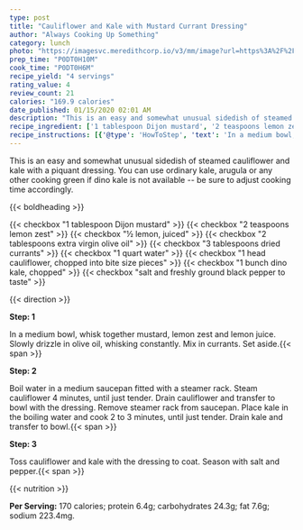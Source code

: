 ```yaml
---
type: post
title: "Cauliflower and Kale with Mustard Currant Dressing"
author: "Always Cooking Up Something"
category: lunch
photo: "https://imagesvc.meredithcorp.io/v3/mm/image?url=https%3A%2F%2Fimages.media-allrecipes.com%2Fuserphotos%2F2779598.jpg"
prep_time: "P0DT0H10M"
cook_time: "P0DT0H6M"
recipe_yield: "4 servings"
rating_value: 4
review_count: 21
calories: "169.9 calories"
date_published: 01/15/2020 02:01 AM
description: "This is an easy and somewhat unusual sidedish of steamed cauliflower and kale with a piquant dressing. You can use ordinary kale, arugula or any other cooking green if dino kale is not available -- be sure to adjust cooking time accordingly."
recipe_ingredient: ['1 tablespoon Dijon mustard', '2 teaspoons lemon zest', '½ lemon, juiced', '2 tablespoons extra virgin olive oil', '3 tablespoons dried currants', '1 quart water', '1 head cauliflower, chopped into bite size pieces', '1 bunch dino kale, chopped', 'salt and freshly ground black pepper to taste']
recipe_instructions: [{'@type': 'HowToStep', 'text': 'In a medium bowl, whisk together mustard, lemon zest and lemon juice. Slowly drizzle in olive oil, whisking constantly. Mix in currants. Set aside.\n'}, {'@type': 'HowToStep', 'text': 'Boil water in a medium saucepan fitted with a steamer rack. Steam cauliflower 4 minutes, until just tender. Drain cauliflower and transfer to bowl with the dressing. Remove steamer rack from saucepan. Place kale in the boiling water and cook 2 to 3 minutes, until just tender. Drain kale and transfer to bowl.\n'}, {'@type': 'HowToStep', 'text': 'Toss cauliflower and kale with the dressing to coat. Season with salt and pepper.\n'}]
---
```


This is an easy and somewhat unusual sidedish of steamed cauliflower and kale with a piquant dressing. You can use ordinary kale, arugula or any other cooking green if dino kale is not available -- be sure to adjust cooking time accordingly. 

{{< boldheading >}}

{{< checkbox "1 tablespoon Dijon mustard" >}}
{{< checkbox "2 teaspoons lemon zest" >}}
{{< checkbox "½  lemon, juiced" >}}
{{< checkbox "2 tablespoons extra virgin olive oil" >}}
{{< checkbox "3 tablespoons dried currants" >}}
{{< checkbox "1 quart water" >}}
{{< checkbox "1 head cauliflower, chopped into bite size pieces" >}}
{{< checkbox "1 bunch dino kale, chopped" >}}
{{< checkbox "salt and freshly ground black pepper to taste" >}}


{{< direction >}}

**Step: 1**

In a medium bowl, whisk together mustard, lemon zest and lemon juice. Slowly drizzle in olive oil, whisking constantly. Mix in currants. Set aside.{{< span >}}

**Step: 2**

Boil water in a medium saucepan fitted with a steamer rack. Steam cauliflower 4 minutes, until just tender. Drain cauliflower and transfer to bowl with the dressing. Remove steamer rack from saucepan. Place kale in the boiling water and cook 2 to 3 minutes, until just tender. Drain kale and transfer to bowl.{{< span >}}

**Step: 3**

Toss cauliflower and kale with the dressing to coat. Season with salt and pepper.{{< span >}}

{{< nutrition >}}

**Per Serving:** 170 calories; protein 6.4g; carbohydrates 24.3g; fat 7.6g; sodium 223.4mg.